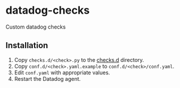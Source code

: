 # datadog-checks
Custom datadog checks

## Installation

1. Copy `checks.d/<check>.py` to the [checks.d](http://docs.datadoghq.com/guides/agent_checks/#directory) directory.
2. Copy `conf.d/<check>.yaml.example` to `conf.d/<check>/conf.yaml`.
3. Edit `conf.yaml` with appropriate values.
4. Restart the Datadog agent.
